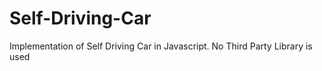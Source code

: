 # Self-Driving-Car

Implementation of Self Driving Car in Javascript. No Third Party Library is used

